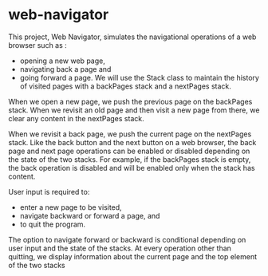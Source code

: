 # web-navigator
This project, Web Navigator, simulates the navigational operations of a web browser such as :

* opening a new web page,
* navigating back a page and
* going forward a page. We will use the Stack class to maintain the history of visited pages with a backPages stack and a nextPages stack.

When we open a new page, we push the previous page on the backPages stack. When we revisit an old page and then visit a new page from there, we clear any content in the nextPages stack.

When we revisit a back page, we push the current page on the nextPages stack. Like the back button and the next button on a web browser, the back page and next page operations can be enabled or disabled depending on the state of the two stacks. For example, if the backPages stack is empty, the back operation is disabled and will be enabled only when the stack has content.

User input is required to:

* enter a new page to be visited,
* navigate backward or forward a page, and
* to quit the program.

The option to navigate forward or backward is conditional depending on user input and the state of the stacks. 
At every operation other than quitting, we display information about the current page and the top element of the two stacks
